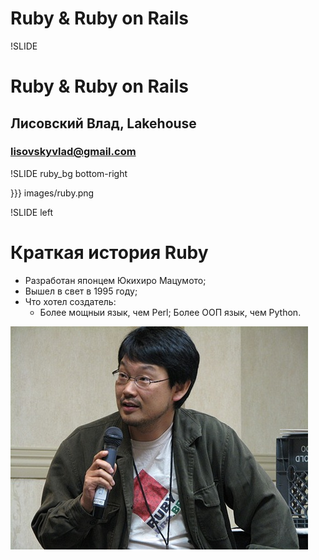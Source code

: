 # Ruby & Ruby on Rails

!SLIDE

# Ruby & Ruby on Rails

## Лисовский Влад, Lakehouse

### lisovskyvlad@gmail.com

!SLIDE ruby_bg bottom-right

}}} images/ruby.png

!SLIDE left

# Краткая история Ruby

* Разработан японцем Юкихиро Мацумото;
* Вышел в свет в 1995 году;
* Что хотел создатель:
  * Более мощныи язык, чем Perl; Более ООП язык, чем Python.

<img src="images/matz.jpeg">
